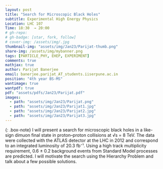```yaml
---
layout: post
title: "Search for Microscopic Black Holes"
subtitle: Experimental High Energy Physics 
Location: LHC 107
Time: 18:30  → 20:00
# gh-repo:
# gh-badge: [star, fork, follow]
# cover-img: /assets/img/.jpg
thumbnail-img: "assets/img/Jan23/Parijat-thumb.png"
share-img: /assets/img/mybanner.png
tags: [PARTICLE_PHY, EHEP, EXPERIMENT]
comments: true
mathjax: true
author: Parijat Banerjee
email: banerjee.parijat_AT_students.iiserpune.ac.in
position: "4th year BS-MS"
wantimage: true
wantpdf: true
pdf: "assets/pdfs/Jan23/Parijat.pdf"
images:
  - path: "assets/img/Jan23/Parijat.png"
  - path: "assets/img/Jan23/Parijat1.jpg"
  - path: "assets/img/Jan23/Parijat2.jpg"
  - path: "assets/img/Jan23/Parijat3.jpg"
---
```

{: .box-note}
I will present a search for microscopic black holes in a like-sign dimuon final state in proton–proton collisions at √s = 8 TeV. The data were collected with the ATLAS detector at the LHC in 2012 and correspond to an integrated luminosity of 20.3 fb⁻¹. Using a high track multiplicity requirement, 0.6 ± 0.2 background events from Standard Model processes are predicted. I will motivate the search using the Hierarchy Problem and talk about a few possible solutions.